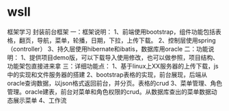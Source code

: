 # wsll
框架学习
封装前台框架
一：框架说明：
  1、前端使用bootstrap，组件功能包括表格，翻页，导航，菜单，轮播，日期，下拉，上传下载。
  2、控制层使用spring（controller）
  3、持久层使用hibernate和ibatis，数据库用oracle
二：功能说明：
  1、提供项目demo版，可以下载导入使用修改，也可以做参照，项目结构、功能架包直接进来拿
三：详细功能点：
  1、基于linux上XX服务器的上传下载，js中的实现和文件服务器的搭建
  2、bootstrap表格的实现，前台展现，后端从oracle查询数据，以json格式返回前台，并分页。表格的crud
  3、菜单管理、角色管理。oracle建表，前台对菜单和角色权限的crud。从数据库查出的菜单数据动态展示菜单
  4、工作流

